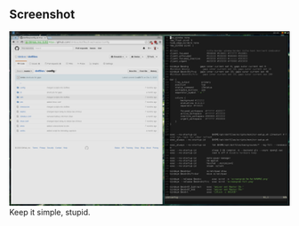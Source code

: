 ## Screenshot
![](https://raw.githubusercontent.com/kimbos/dotfiles/master/screengrab-full.png)
Keep it simple, stupid. 
